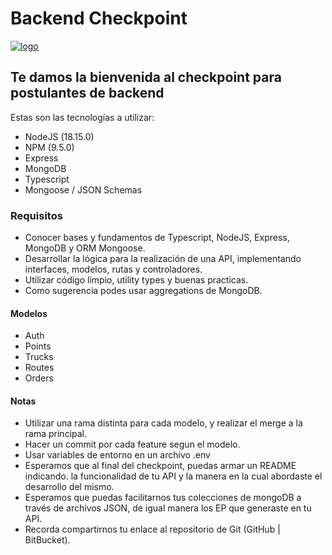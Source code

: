 # Backend Checkpoint

[![logo](https://s3.amazonaws.com/bego.ai/assets/images/logo.png)](https://bego.ai/home)

## Te damos la bienvenida al checkpoint para postulantes de **backend**

Estas son las tecnologías a utilizar:

- NodeJS (18.15.0)
- NPM (9.5.0)
- Express
- MongoDB
- Typescript
- Mongoose / JSON Schemas

### Requisitos

- Conocer bases y fundamentos de Typescript, NodeJS, Express, MongoDB y ORM Mongoose.
- Desarrollar la lógica para la realización de una API, implementando interfaces, modelos, rutas y controladores.
- Utilizar código limpio, utility types y buenas practicas.
- Como sugerencia podes usar aggregations de MongoDB.

#### Modelos

- Auth
- Points
- Trucks
- Routes
- Orders

#### Notas

- Utilizar una rama distinta para cada modelo, y realizar el merge a la rama principal.
- Hacer un commit por cada feature segun el modelo.
- Usar variables de entorno en un archivo .env
- Esperamos que al final del checkpoint, puedas armar un README indicando.
la funcionalidad de tu API y la manera en la cual abordaste el desarrollo del mismo.
- Esperamos que puedas facilitarnos tus colecciones de mongoDB a través de archivos JSON, de igual manera los EP que generaste en tu API.
- Recorda compartirnos tu enlace al repositorio de Git (GitHub | BitBucket).